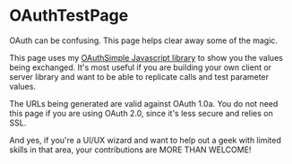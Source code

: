 OAuthTestPage
====

OAuth can be confusing. This page helps clear away some of the magic.

This page uses my [OAuthSimple Javascript library](https://github.com/jrconlin/oauthsimple) to show you the values being exchanged. It's most useful if you are building your own client or server library and want to be able to replicate calls and test parameter values.

The URLs being generated are valid against OAuth 1.0a. You do not need this page if you are using OAuth 2.0, since it's less secure and relies on SSL.

And yes, if you're a UI/UX wizard and want to help out a geek with limited skills in that area, your contributions are MORE THAN WELCOME!

